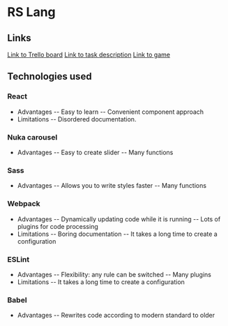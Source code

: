 # RS Lang

## Links
[Link to Trello board](https://trello.com/b/W8YkVoes)
[Link to task description](https://github.com/rolling-scopes-school/tasks/blob/master/tasks/rslang/rslang.md)
[Link to game](https://rslang-team37-vmashnitskaya.netlify.app/)

## Technologies used
### React
- Advantages
-- Easy to learn
-- Convenient component approach
- Limitations
-- Disordered documentation.

### Nuka carousel
- Advantages
-- Easy to create slider
-- Many functions

### Sass
- Advantages
-- Allows you to write styles faster
-- Many functions

### Webpack
- Advantages
-- Dynamically updating code while it is running
-- Lots of plugins for code processing
- Limitations
-- Boring documentation
-- It takes a long time to create a configuration

### ESLint
- Advantages
-- Flexibility: any rule can be switched
-- Many plugins
- Limitations
-- It takes a long time to create a configuration

### Babel
- Advantages
-- Rewrites code according to modern standard to older

